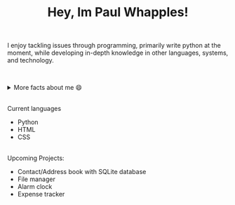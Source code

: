 
 ### <h1 align='center'>**Hey, Im Paul Whapples!** </h1><br>
<p1>I enjoy tackling issues through programming, primarily write python at the moment, while developing in-depth knowledge in other languages, systems, and technology.</p1>

<br><details> 
    <summary>More facts about me 😄 </summary>
    <br>
    - Interested in space and aeronautics 🚀 <br>
    - I enjoy reading, to develop my education and understanding 📚 <br>
    - Strive to write useful, clean, and efficient code 💻
    </details>
    
<br>Current languages</br>
 - Python
 - HTML
 - CSS

<br>Upcoming Projects:</br>
 - Contact/Address book with SQLite database
 - File manager
 - Alarm clock
 - Expense tracker
